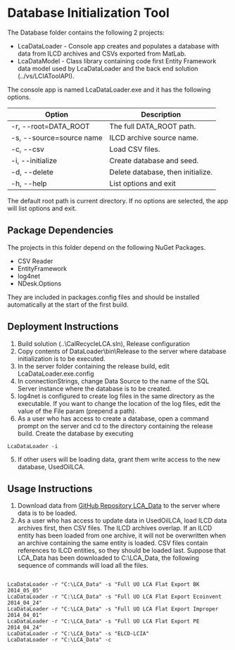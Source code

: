 Database Initialization Tool
============================

The Database folder contains the following 2 projects:
  * LcaDataLoader - Console app creates and populates a database with data from ILCD archives and CSVs exported from MatLab.
  * LcaDataModel - Class library containing code first Entity Framework data model used by LcaDataLoader and the back end solution (../vs/LCIAToolAPI).


The console app is named LcaDataLoader.exe and it has the following options.


Option                     | Description
---------------------------|----------------------------------
-r, --root=DATA_ROOT       | The full DATA_ROOT path.
-s, --source=source name   | ILCD archive source name.
-c, --csv                  | Load CSV files.
-i, --initialize           | Create database and seed.
-d, --delete               | Delete database, then initialize.
-h, --help                 | List options and exit


The default root path is current directory. If no options are selected, the app will list options and exit.

Package Dependencies
--------------------
The projects in this folder depend on the following NuGet Packages. 
* CSV Reader
* EntityFramework
* log4net
* NDesk.Options

They are included in packages.config files and should be installed automatically at the start of the first build.

Deployment Instructions
-----------------------
1. Build solution (..\CalRecycleLCA.sln), Release configuration
2. Copy contents of DataLoader\bin\Release to the server where database initialization is to be executed.
3. In the server folder containing the release build, edit LcaDataLoader.exe.config
  1. In connectionStrings, change Data Source to the name of the SQL Server instance where the database is to be created.
  2. log4net is configured to create log files in the same directory as the executable. If you want to change the location of the log files, edit the value of the File param (prepend a path).
4. As a user who has access to create a database, open a command prompt on the server and cd to the directory containing the release build. Create the database by executing
<pre><code>LcaDataLoader -i</pre></code>
5. If other users will be loading data, grant them write access to the new database, UsedOilLCA. 

Usage Instructions
------------------
1. Download data from [GitHub Repository LCA_Data](https://github.com/uo-lca/LCA_Data/) to the server where data is to be loaded.
2. As a user who has access to update data in UsedOilLCA, load ILCD data archives first, then CSV files. The ILCD archives overlap. If an ILCD entity has been loaded from one archive, it will not be overwritten when an archive containing the same entity is loaded. CSV files contain references to ILCD entities, so they should be loaded last. Suppose that LCA_Data has been downloaded to C:\LCA_Data, the following sequence of commands will load all the files.
<pre><code>
LcaDataLoader -r "C:\LCA_Data" -s "Full UO LCA Flat Export BK 2014_05_05"
LcaDataLoader -r "C:\LCA_Data" -s "Full UO LCA Flat Export Ecoinvent 2014_04_24"
LcaDataLoader -r "C:\LCA_Data" -s "Full UO LCA Flat Export Improper 2014_04_01"
LcaDataLoader -r "C:\LCA_Data" -s "Full UO LCA Flat Export PE 2014_04_24"
LcaDataLoader -r "C:\LCA_Data" -s "ELCD-LCIA"
LcaDataLoader -r "C:\LCA_Data" -c
</pre></code>




  
  
 
 

